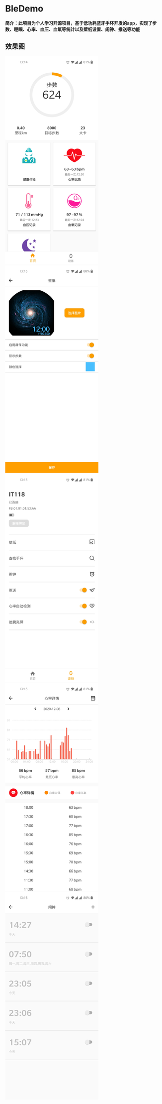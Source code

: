 # BleDemo
**简介：此项目为个人学习开源项目，基于低功耗蓝牙手环开发的app，实现了步数、睡眠、心率、血压、血氧等统计以及壁纸设置、闹钟、推送等功能**

## 效果图



<img src="https://github.com/SmartVive/BleDemo/blob/main/screenShot/116680912166434847.jpg" width="300">　
<img src="https://github.com/SmartVive/BleDemo/blob/main/screenShot/41865219170645244.jpg" width="300">
<img src="https://github.com/SmartVive/BleDemo/blob/main/screenShot/52531429862448297.jpg" width="300">　
<img src="https://github.com/SmartVive/BleDemo/blob/main/screenShot/687126564397815300.jpg" width="300">
<img src="https://github.com/SmartVive/BleDemo/blob/main/screenShot/764106823002934861.jpg" width="300">

